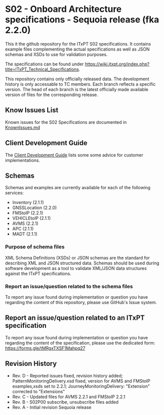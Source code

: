 
# S02 - Onboard Architecture specifications - Sequoia release (fka 2.2.0)

This it the github repository for the ITxPT S02 specifications. It contains example files complementing the actual specifications
as well as JSON schemas and XSDs to use for validation purposes. 

The specifications can be found under https://wiki.itxpt.org/index.php?title=ITxPT_Technical_Specifications.

This repository contains only officially released data. The development history is only accessable to TC members. Each branch reflects a specific version. The head of each branch is the latest officially made available version of files for the corresponding release. 


## Know Issues List ##

Known issues for the S02 Specifications are documented in [KnownIssues.md](KnownIssues.md)

## Client Development Guide ##

The [Client Development Guide](guidelines/ClientDevelopmentGuide.md) lists some some advice for customer implementations. 

## Schemas ## 

Schemas and examples are currently available for each of the following services:

- Inventory (2.1.1)
- GNSSLocation (2.2.0)
- FMStoIP (2.2.1)
- VEHICLEtoIP (2.1.1)
- AVMS (2.2.1)
- APC (2.1.1)
- MADT (2.1.1)

### Purpose of schema files ###
XML Schema Definitions (XSDs) or JSON schemas are the standard for describing XML and JSON structured data. Schemas should be used during software development as a tool to validate XML/JSON data structures against the ITxPT specifications. 

### Report an issue/question related to the schema files ###
To report any issue found during implementation or question you have regarding the content of this repository, please use GitHub's Issue system. 

## Report an issue/question related to an ITxPT specification ###
To report any issue found during implementation or question you have regarding the content of the specification, please use the dedicated form: https://forms.gle/tMRgxTXSF1Mahpq27

## Revision History ###
- Rev. D - Reported issues fixed, revision history added;
           PatternMonitoringDelivery.xsd fixed, version for AVMS and FMStoIP examples,xsds set to 2.2.1;
           JourneyMonitoringDelivery: "Extension" corrected to "Extensions"
- Rev. C - Updated files for AVMS 2.2.1 and FMStoIP 2.2.1
- Rev. B - S02P00 subscribe, unsubscribe files added
- Rev. A - Initial revision Sequoia release
